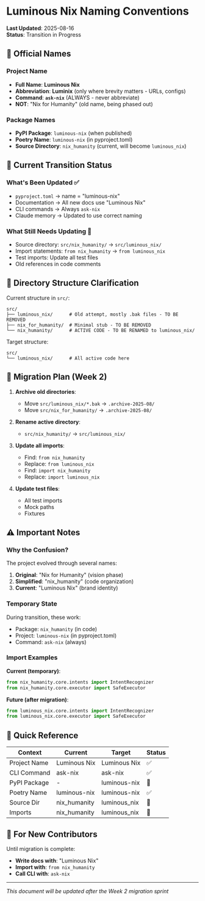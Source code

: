 # Luminous Nix Naming Conventions

**Last Updated**: 2025-08-16  
**Status**: Transition in Progress

## 📝 Official Names

### Project Name
- **Full Name**: **Luminous Nix**
- **Abbreviation**: **Luminix** (only where brevity matters - URLs, configs)
- **Command**: **`ask-nix`** (ALWAYS - never abbreviate)
- **NOT**: "Nix for Humanity" (old name, being phased out)

### Package Names
- **PyPI Package**: `luminous-nix` (when published)
- **Poetry Name**: `luminous-nix` (in pyproject.toml)
- **Source Directory**: `nix_humanity` (current, will become `luminous_nix`)

## 🔄 Current Transition Status

### What's Been Updated ✅
- `pyproject.toml` → name = "luminous-nix"
- Documentation → All new docs use "Luminous Nix"
- CLI commands → Always `ask-nix`
- Claude memory → Updated to use correct naming

### What Still Needs Updating 🚧
- Source directory: `src/nix_humanity/` → `src/luminous_nix/`
- Import statements: `from nix_humanity` → `from luminous_nix`
- Test imports: Update all test files
- Old references in code comments

## 📁 Directory Structure Clarification

Current structure in `src/`:
```
src/
├── luminous_nix/      # Old attempt, mostly .bak files - TO BE REMOVED
├── nix_for_humanity/  # Minimal stub - TO BE REMOVED  
└── nix_humanity/      # ACTIVE CODE - TO BE RENAMED to luminous_nix/
```

Target structure:
```
src/
└── luminous_nix/      # All active code here
```

## 🎯 Migration Plan (Week 2)

1. **Archive old directories**:
   - Move `src/luminous_nix/*.bak` → `.archive-2025-08/`
   - Move `src/nix_for_humanity/` → `.archive-2025-08/`

2. **Rename active directory**:
   - `src/nix_humanity/` → `src/luminous_nix/`

3. **Update all imports**:
   - Find: `from nix_humanity`
   - Replace: `from luminous_nix`
   - Find: `import nix_humanity`
   - Replace: `import luminous_nix`

4. **Update test files**:
   - All test imports
   - Mock paths
   - Fixtures

## ⚠️ Important Notes

### Why the Confusion?
The project evolved through several names:
1. **Original**: "Nix for Humanity" (vision phase)
2. **Simplified**: "nix_humanity" (code organization)
3. **Current**: "Luminous Nix" (brand identity)

### Temporary State
During transition, these work:
- Package: `nix_humanity` (in code)
- Project: `luminous-nix` (in pyproject.toml)
- Command: `ask-nix` (always)

### Import Examples

**Current (temporary)**:
```python
from nix_humanity.core.intents import IntentRecognizer
from nix_humanity.core.executor import SafeExecutor
```

**Future (after migration)**:
```python
from luminous_nix.core.intents import IntentRecognizer
from luminous_nix.core.executor import SafeExecutor
```

## 🚀 Quick Reference

| Context | Current | Target | Status |
|---------|---------|--------|--------|
| Project Name | Luminous Nix | Luminous Nix | ✅ |
| CLI Command | ask-nix | ask-nix | ✅ |
| PyPI Package | - | luminous-nix | 📅 |
| Poetry Name | luminous-nix | luminous-nix | ✅ |
| Source Dir | nix_humanity | luminous_nix | 🚧 |
| Imports | nix_humanity | luminous_nix | 🚧 |

## 📝 For New Contributors

Until migration is complete:
- **Write docs with**: "Luminous Nix"
- **Import with**: `from nix_humanity`
- **Call CLI with**: `ask-nix`

---

*This document will be updated after the Week 2 migration sprint*